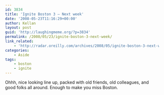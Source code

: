```yaml
---
id: 3834
title: 'Ignite Boston 3 – Next week'
date: '2008-05-23T11:16:29+00:00'
author: Kellan
layout: post
guid: 'http://laughingmeme.org/?p=3834'
permalink: /2008/05/23/ignite-boston-3-next-week/
link_related:
    - 'http://radar.oreilly.com/archives/2008/05/ignite-boston-3-next-week.html'
categories:
    - Aside
tags:
    - boston
    - ignite
---
```


Ohhh, nice looking line up, packed with old friends, old colleagues, and good folks all around. Enough to make you miss Boston.